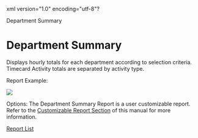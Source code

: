 xml version="1.0" encoding="utf-8"?





Department Summary




# Department Summary

Displays hourly totals for each department according to selection criteria. Timecard Activity totals are separated by activity type.

Report Example:

![](/img/Department_Summary.gif)

Options: The Department Summary Report is a user customizable report. Refer to the [Customizable Report Section](../../User_Customizable_Reports.md) of this manual for more information.

[Report List](../Report_List.md)